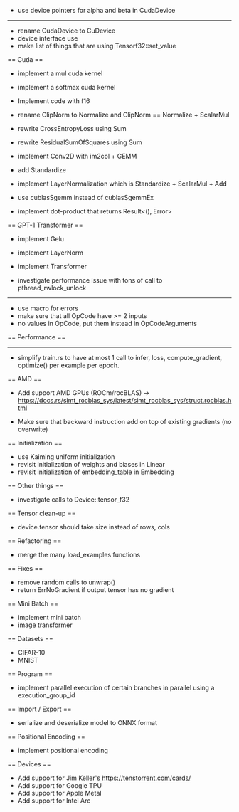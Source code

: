 - use device pointers for alpha and beta in CudaDevice

------------------------

- rename CudaDevice to CuDevice
- device interface use <T>
- make list of things that are using Tensorf32::set_value

== Cuda ==

- implement a mul cuda kernel
- implement a softmax cuda kernel

- Implement code with f16
- rename ClipNorm to Normalize and ClipNorm == Normalize + ScalarMul
- rewrite CrossEntropyLoss using Sum
- rewrite ResidualSumOfSquares using Sum
- implement Conv2D with im2col + GEMM
- add Standardize
- implement LayerNormalization which is Standardize + ScalarMul + Add
- use cublasSgemm instead of cublasSgemmEx
- implement dot-product that returns Result<(), Error>

== GPT-1 Transformer ==

- implement Gelu
- implement LayerNorm
- implement Transformer

- investigate performance issue with tons of call to pthread_rwlock_unlock

---------------------

- use macro for errors
- make sure that all OpCode have >= 2 inputs
- no values in OpCode, put them instead in OpCodeArguments

== Performance ==

---------------------

- simplify train.rs to have at most 1 call to infer, loss, compute_gradient, optimize() per example per epoch.

== AMD ==

- Add support AMD GPUs (ROCm/rocBLAS) -> https://docs.rs/simt_rocblas_sys/latest/simt_rocblas_sys/struct.rocblas.html

- Make sure that backward instruction add on top of existing gradients (no overwrite)

== Initialization ==

- use Kaiming uniform initialization
- revisit initialization of weights and biases in Linear
- revisit initialization of embedding_table in Embedding

== Other things ==

- investigate calls to Device::tensor_f32

== Tensor clean-up ==

- device.tensor should take size instead of rows, cols

== Refactoring ==

- merge the many load_examples functions

== Fixes ==

- remove random calls to unwrap()
- return ErrNoGradient if output tensor has no gradient

== Mini Batch ==

- implement mini batch
- image transformer

== Datasets ==

- CIFAR-10
- MNIST

== Program ==

- implement parallel execution of certain branches in parallel using a execution_group_id

== Import / Export ==

- serialize and deserialize model to ONNX format

== Positional Encoding ==

- implement positional encoding

== Devices ==

- Add support for Jim Keller's https://tenstorrent.com/cards/
- Add support for Google TPU
- Add support for Apple Metal
- Add support for Intel Arc
